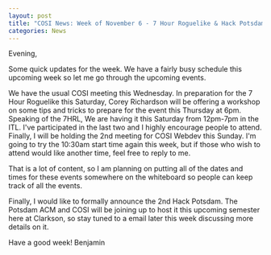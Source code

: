 ```yaml
---
layout: post
title: "COSI News: Week of November 6 - 7 Hour Roguelike & Hack Potsdam Announcement"
categories: News
---
```


Evening,

Some quick updates for the week. We have a fairly busy schedule this upcoming
week so let me go through the upcoming events.

We have the usual COSI meeting this Wednesday. In preparation for the 7 Hour
Roguelike this Saturday, Corey Richardson will be offering a workshop on some
tips and tricks to prepare for the event this Thursday at 6pm. Speaking of the
7HRL, We are having it this Saturday from 12pm-7pm in the ITL. I've
participated in the last two and I highly encourage people to attend. Finally,
I will be holding the 2nd meeting for COSI Webdev this Sunday. I'm going to try
the 10:30am start time again this week, but if those who wish to attend would
like another time, feel free to reply to me.

That is a lot of content, so I am planning on putting all of the dates and times
for these events somewhere on the whiteboard so people can keep track of all the
events.

Finally, I would like to formally announce the 2nd Hack Potsdam. The Potsdam ACM
and COSI will be joining up to host it this upcoming semester here at Clarkson,
so stay tuned to a email later this week discussing more details on it.

Have a good week!
Benjamin